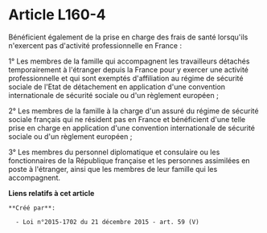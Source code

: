 # Article L160-4

Bénéficient également de la prise en charge des frais de santé lorsqu'ils n'exercent pas d'activité professionnelle en
France : 

1° Les membres de la famille qui accompagnent les travailleurs détachés temporairement à l'étranger depuis la France pour y
exercer une activité professionnelle et qui sont exemptés d'affiliation au régime de sécurité sociale de l'Etat de
détachement en application d'une convention internationale de sécurité sociale ou d'un règlement européen ; 

2° Les membres de la famille à la charge d'un assuré du régime de sécurité sociale français qui ne résident pas en France et
bénéficient d'une telle prise en charge en application d'une convention internationale de sécurité sociale ou d'un règlement
européen ; 

3° Les membres du personnel diplomatique et consulaire ou les fonctionnaires de la République française et les personnes
assimilées en poste à l'étranger, ainsi que les membres de leur famille qui les accompagnent.

**Liens relatifs à cet article**

	**Créé par**:

	  - Loi n°2015-1702 du 21 décembre 2015 - art. 59 (V)
